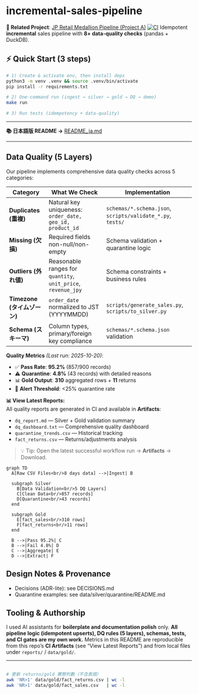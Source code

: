# incremental-sales-pipeline

**🔗 Related Project**: [JP Retail Medallion Pipeline (Project A)](https://github.com/TraderKAI619/project-a-jp-retail-pipeline)
[![CI](https://github.com/TraderKAI619/incremental-sales-pipeline/actions/workflows/ci.yml/badge.svg)](https://github.com/TraderKAI619/incremental-sales-pipeline/actions/workflows/ci.yml)
Idempotent **incremental** sales pipeline with **8+ data-quality checks** (pandas + DuckDB).

## ⚡ Quick Start (3 steps)
```bash
# 1) Create & activate env, then install deps
python3 -m venv .venv && source .venv/bin/activate
pip install -r requirements.txt

# 2) One-command run (ingest → silver → gold → DQ → demo)
make run

# 3) Run tests (idempotency + data-quality)
```

---

**📚 日本語版 README →** [README_ja.md](./README_ja.md)

---

## Data Quality (5 Layers)

Our pipeline implements comprehensive data quality checks across 5 categories:

| Category | What We Check | Implementation |
|----------|--------------|----------------|
| **Duplicates (重複)** | Natural key uniqueness: `order_date, geo_id, product_id` | `schemas/*.schema.json`, `scripts/validate_*.py`, `tests/` |
| **Missing (欠損)** | Required fields non-null/non-empty | Schema validation + quarantine logic |
| **Outliers (外れ値)** | Reasonable ranges for `quantity`, `unit_price`, `revenue_jpy` | Schema constraints + business rules |
| **Timezone (タイムゾーン)** | `order_date` normalized to JST (YYYYMMDD) | `scripts/generate_sales.py`, `scripts/to_silver.py` |
| **Schema (スキーマ)** | Column types, primary/foreign key compliance | `schemas/*.schema.json` validation |

**Quality Metrics** _(Last run: 2025-10-20)_:
- ✅ **Pass Rate**: **95.2%** (857/900 records)
- ⚠️ **Quarantine**: **4.8%** (43 records) with detailed reasons
- 📊 **Gold Output**: **310** aggregated rows + **11** returns
- 🎯 **Alert Threshold**: <25% quarantine rate

**📊 View Latest Reports:**  
All quality reports are generated in CI and available in **Artifacts**:
- `dq_report.md` — Silver + Gold validation summary
- `dq_dashboard.txt` — Comprehensive quality dashboard
- `quarantine_trends.csv` — Historical tracking
- `fact_returns.csv` — Returns/adjustments analysis

> 💡 Tip: Open the latest successful workflow run → **Artifacts** → Download.

```mermaid
graph TD
  A[Raw CSV Files<br/>8 days data] -->|Ingest| B

  subgraph Silver
    B[Data Validation<br/>5 DQ Layers]
    C[Clean Data<br/>857 records]
    D[Quarantine<br/>43 records]
  end

  subgraph Gold
    E[fact_sales<br/>310 rows]
    F[fact_returns<br/>11 rows]
  end

  B -->|Pass 95.2%| C
  B -->|Fail 4.8%| D
  C -->|Aggregate| E
  D -->|Extract| F
```

## Design Notes & Provenance
- Decisions (ADR-lite): see DECISIONS.md
- Quarantine examples: see data/silver/quarantine/README.md

## Tooling & Authorship

I used AI assistants for **boilerplate and documentation polish** only.
**All pipeline logic (idempotent upserts), DQ rules (5 layers), schemas, tests, and CI gates are my own work.**
Metrics in this README are reproducible from this repo’s **CI Artifacts** (see “View Latest Reports”) and
from local files under `reports/` / `data/gold/`.

---

## 
```bash
# 更新 returns/gold 實際列數（不含表頭）
awk 'NR>1' data/gold/fact_returns.csv | wc -l
awk 'NR>1' data/gold/fact_sales.csv   | wc -l
